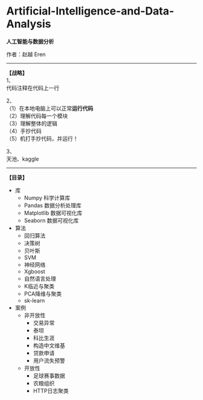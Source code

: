 # Artificial-Intelligence-and-Data-Analysis

**人工智能与数据分析**

作者：赵越 Eren  

---
**【战略】**  
1、  
代码注释在代码上一行  


2、  
（1）在本地电脑上可以正常**运行代码**  
（2）理解代码每一个模块   
（3）理解整体的逻辑  
（4）手抄代码  
（5）机打手抄代码，并运行！  


3、    
天池、kaggle  



---
**【目录】**
  - 库
    - Numpy 科学计算库
    - Pandas 数据分析处理库
    - Matplotlib 数据可视化库
    - Seaborn 数据可视化库
  - 算法
    - 回归算法
    - 决策树
    - 贝叶斯
    - SVM
    - 神经网络
    - Xgboost
    - 自然语言处理
    - K临近与聚类
    - PCA降维与聚类
    - sk-learn
  - 案例
    - 非开放性
      - 交易异常
      - 泰坦
      - 科比生涯
      - 构造中文维基
      - 贷款申请
      - 用户流失预警
     - 开放性
       - 足球赛事数据
       - 农粮组织
       - HTTP日志聚类
